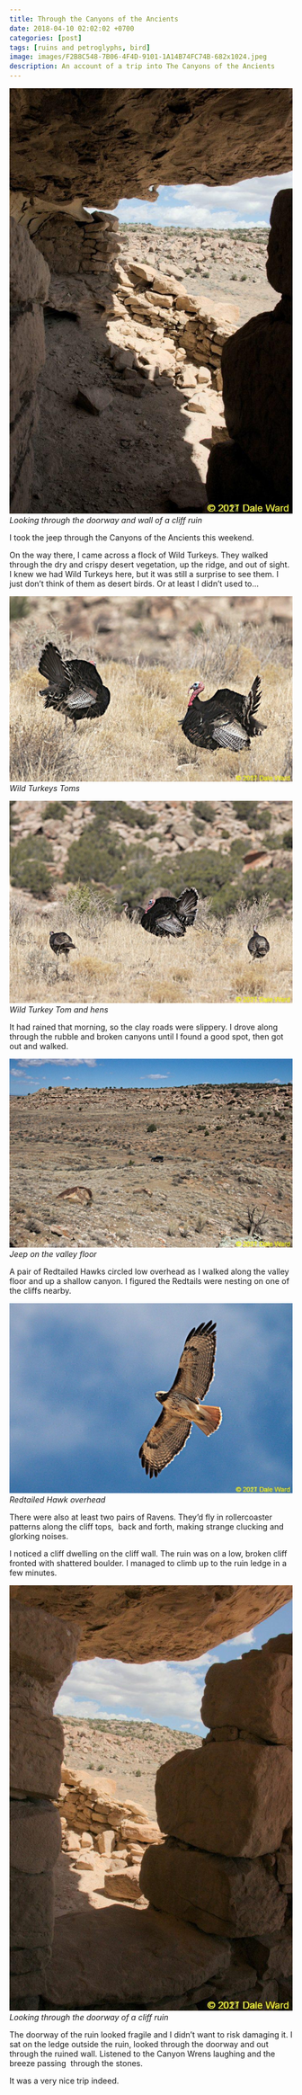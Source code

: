 ```yaml
---
title: Through the Canyons of the Ancients
date: 2018-04-10 02:02:02 +0700
categories: [post]
tags: [ruins and petroglyphs, bird]
image: images/F2B8C548-7B06-4F4D-9101-1A14B74FC74B-682x1024.jpeg
description: An account of a trip into The Canyons of the Ancients
---
```


![Looking through the doorway and wall of a cliff ruin](images/F2B8C548-7B06-4F4D-9101-1A14B74FC74B-682x1024.jpeg) *Looking through the doorway and wall of a cliff ruin*

I took the jeep through the Canyons of the Ancients this weekend.


On the way there, I came across a flock of Wild Turkeys. They walked through the dry and crispy desert vegetation, up the ridge, and out of sight. I knew we had Wild Turkeys here, but it was still a surprise to see them. I just don’t think of them as desert birds. Or at least I didn’t used to...

![Wild Turkeys Toms](images/F47B91C3-BCCA-4F61-8DD4-5B2CBEC93336-1024x671.jpeg) *Wild Turkeys Toms*

![Wild Turkey Tom and hens](images/17D86435-D6BD-457F-8B49-8B88401AFF5D-1024x732.jpeg) *Wild Turkey Tom and hens*

It had rained that morning, so the clay roads were slippery. I drove along through the rubble and broken canyons until I found a good spot, then got out and walked.

![Jeep on the valley floor](images/38881B6E-E25D-43B8-B979-009DCF3F2A67-1024x682.jpeg) *Jeep on the valley floor*

A pair of Redtailed Hawks circled low overhead as I walked along the valley floor and up a shallow canyon. I figured the Redtails were nesting on one of the cliffs nearby.

![Redtailed Hawk overhead](images/1322E39A-0B69-4CA7-B085-D9CD2A5D2B6D-1024x687.jpeg) *Redtailed Hawk overhead*

There were also at least two pairs of Ravens. They’d fly in rollercoaster patterns along the cliff tops,  back and forth, making strange clucking and glorking noises.

I noticed a cliff dwelling on the cliff wall. The ruin was on a low, broken cliff fronted with shattered boulder. I managed to climb up to the ruin ledge in a few minutes.

![Looking through the doorway of a cliff ruinLooking through the doorway of a cliff ruin](images/4B119166-AF98-4190-8424-472344662392-682x1024.jpeg) *Looking through the doorway of a cliff ruin*

The doorway of the ruin looked fragile and I didn’t want to risk damaging it. I sat on the ledge outside the ruin, looked through the doorway and out through the ruined wall. Listened to the Canyon Wrens laughing and the breeze passing  through the stones.

It was a very nice trip indeed.